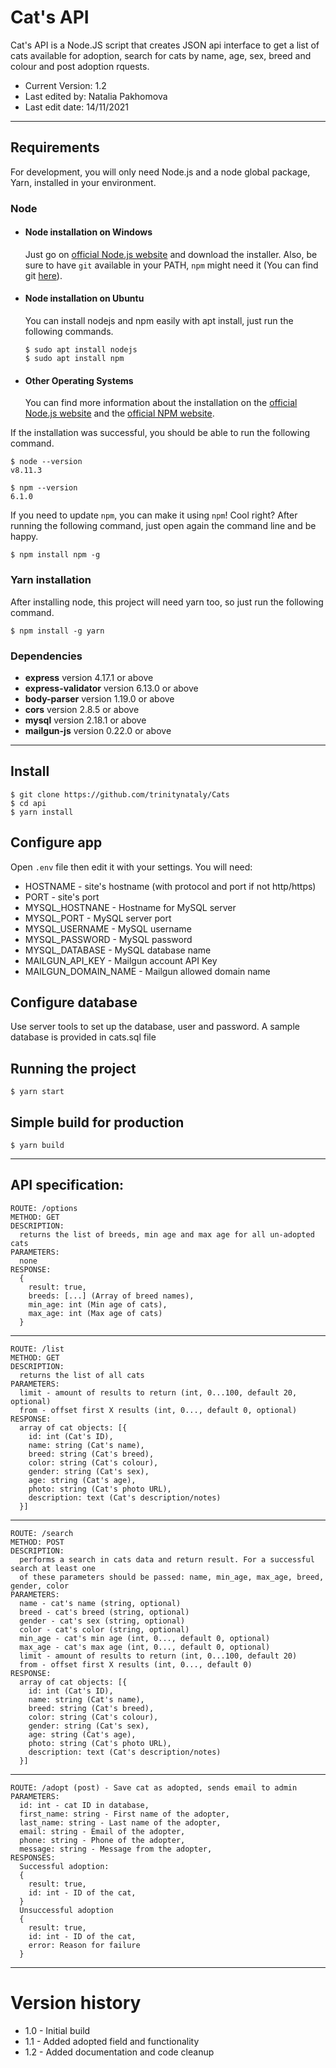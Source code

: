 # Cat's API

Cat's API is a Node.JS script that creates JSON api interface to get a list of cats available for adoption, 
search for cats by name, age, sex, breed and colour and post adoption rquests.
 - Current Version: 1.2
 - Last edited by: Natalia Pakhomova
 - Last edit date: 14/11/2021

---
## Requirements

For development, you will only need Node.js and a node global package, Yarn, installed in your environment.

### Node
- #### Node installation on Windows

  Just go on [official Node.js website](https://nodejs.org/) and download the installer.
Also, be sure to have `git` available in your PATH, `npm` might need it (You can find git [here](https://git-scm.com/)).

- #### Node installation on Ubuntu

  You can install nodejs and npm easily with apt install, just run the following commands.

      $ sudo apt install nodejs
      $ sudo apt install npm

- #### Other Operating Systems
  You can find more information about the installation on the [official Node.js website](https://nodejs.org/) and the [official NPM website](https://npmjs.org/).

If the installation was successful, you should be able to run the following command.
```
$ node --version
v8.11.3
```
```
$ npm --version
6.1.0
```
If you need to update `npm`, you can make it using `npm`! Cool right? After running the following command, just open again the command line and be happy.
```
$ npm install npm -g
```
### Yarn installation
  After installing node, this project will need yarn too, so just run the following command.
```
$ npm install -g yarn
```
### Dependencies

- **express** version 4.17.1 or above
- **express-validator** version 6.13.0 or above
- **body-parser** version 1.19.0 or above
- **cors** version 2.8.5 or above
- **mysql** version 2.18.1 or above
- **mailgun-js** version 0.22.0 or above

---

## Install
```
$ git clone https://github.com/trinitynataly/Cats
$ cd api
$ yarn install
```
## Configure app

Open `.env` file then edit it with your settings. You will need:

- HOSTNAME - site's hostname (with protocol and port if not http/https)
- PORT - site's port
- MYSQL_HOSTNANE - Hostname for MySQL server
- MYSQL_PORT - MySQL server port
- MYSQL_USERNAME - MySQL username
- MYSQL_PASSWORD - MySQL password
- MYSQL_DATABASE - MySQL database name
- MAILGUN_API_KEY - Mailgun account API Key
- MAILGUN_DOMAIN_NAME - Mailgun allowed domain name

## Configure database

Use server tools to set up the database, user and password. A sample database is provided in cats.sql file 


## Running the project
```
$ yarn start
```

## Simple build for production
```
$ yarn build
```
---
## API specification:
```
ROUTE: /options
METHOD: GET
DESCRIPTION:
  returns the list of breeds, min age and max age for all un-adopted cats
PARAMETERS:
  none
RESPONSE:
  {
    result: true,
    breeds: [...] (Array of breed names),
    min_age: int (Min age of cats),
    max_age: int (Max age of cats)
  }
```
---

```
ROUTE: /list
METHOD: GET
DESCRIPTION:
  returns the list of all cats
PARAMETERS:
  limit - amount of results to return (int, 0...100, default 20, optional)
  from - offset first X results (int, 0..., default 0, optional)
RESPONSE:
  array of cat objects: [{
    id: int (Cat's ID),
    name: string (Cat's name),
    breed: string (Cat's breed),
    color: string (Cat's colour),
    gender: string (Cat's sex),
    age: string (Cat's age),
    photo: string (Cat's photo URL),
    description: text (Cat's description/notes)
  }]
```
---
```
ROUTE: /search
METHOD: POST
DESCRIPTION:
  performs a search in cats data and return result. For a successful search at least one 
  of these parameters should be passed: name, min_age, max_age, breed, gender, color
PARAMETERS:
  name - cat's name (string, optional)
  breed - cat's breed (string, optional)
  gender - cat's sex (string, optional)
  color - cat's color (string, optional)
  min_age - cat's min age (int, 0..., default 0, optional)
  max_age - cat's max age (int, 0..., default 0, optional)
  limit - amount of results to return (int, 0...100, default 20)
  from - offset first X results (int, 0..., default 0)
RESPONSE:
  array of cat objects: [{
    id: int (Cat's ID),
    name: string (Cat's name),
    breed: string (Cat's breed),
    color: string (Cat's colour),
    gender: string (Cat's sex),
    age: string (Cat's age),
    photo: string (Cat's photo URL),
    description: text (Cat's description/notes)
  }]
```
---

```
ROUTE: /adopt (post) - Save cat as adopted, sends email to admin
PARAMETERS:
  id: int - cat ID in database,
  first_name: string - First name of the adopter,
  last_name: string - Last name of the adopter,
  email: string - Email of the adopter,
  phone: string - Phone of the adopter,
  message: string - Message from the adopter,
RESPONSES:
  Successful adoption:
  {
    result: true,
    id: int - ID of the cat,
  }
  Unsuccessful adoption
  {
    result: true,
    id: int - ID of the cat,
    error: Reason for failure
  }
```
---

# Version history

 - 1.0 - Initial build
 - 1.1 - Added adopted field and functionality
 - 1.2 - Added documentation and code cleanup
